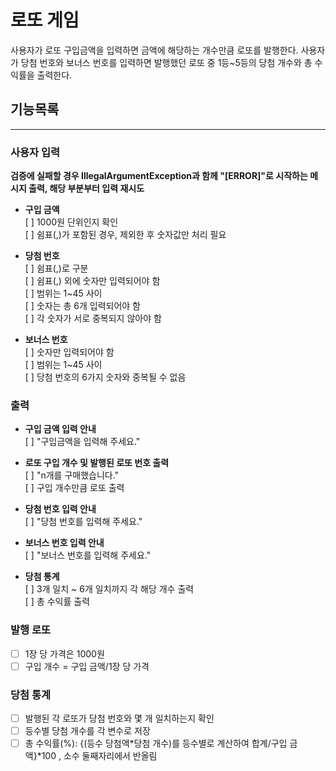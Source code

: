 # 로또 게임
사용자가 로또 구입금액을 입력하면 금액에 해당하는 개수만큼 로또를 발행한다.
사용자가 당첨 번호와 보너스 번호를 입력하면 발행했던 로또 중 1등~5등의 당첨 개수와 총 수익률을 출력한다.

## 기능목록
---
  
### 사용자 입력
  
**검증에 실패할 경우 IllegalArgumentException과 함께 "[ERROR]"로 시작하는 메시지 출력, 해당 부분부터 입력 재시도**
  
- **구입 금액**  
[ ] 1000원 단위인지 확인  
[ ] 쉼표(,)가 포함된 경우, 제외한 후 숫자값만 처리 필요


- **당첨 번호**  
[ ] 쉼표(,)로 구분  
[ ] 쉼표(,) 외에 숫자만 입력되어야 함  
[ ] 범위는 1~45 사이  
[ ] 숫자는 총 6개 입력되어야 함  
[ ] 각 숫자가 서로 중복되지 않아야 함


- **보너스 번호**  
[ ] 숫자만 입력되어야 함  
[ ] 범위는 1~45 사이  
[ ] 당첨 번호의 6가지 숫자와 중복될 수 없음  

### 출력

- **구입 금액 입력 안내**  
[ ] "구입금액을 입력해 주세요."  


- **로또 구입 개수 및 발행된 로또 번호 출력**  
[ ] "n개를 구매했습니다."  
[ ] 구입 개수만큼 로또 출력  


- **당첨 번호 입력 안내**  
[ ] "당첨 번호를 입력해 주세요."  


- **보너스 번호 입력 안내**  
[ ] "보너스 번호를 입력해 주세요."  


- **당첨 통계**  
[ ] 3개 일치 ~ 6개 일치까지 각 해당 개수 출력  
[ ] 총 수익률 출력  


### 발행 로또

- [ ] 1장 당 가격은 1000원
- [ ] 구입 개수 = 구입 금액/1장 당 가격

### 당첨 통계

- [ ] 발행된 각 로또가 당첨 번호와 몇 개 일치하는지 확인
- [ ] 등수별 당첨 개수를 각 변수로 저장
- [ ] 총 수익률(%): {(등수 당첨액*당첨 개수)를 등수별로 계산하여 합계/구입 금액}*100 , 소수 둘째자리에서 반올림